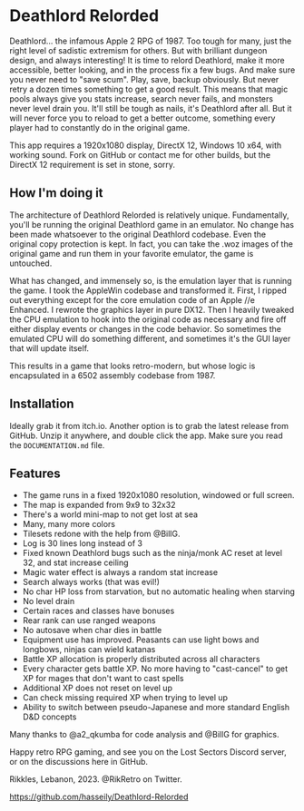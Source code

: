 # Deathlord Relorded

Deathlord... the infamous Apple 2 RPG of 1987.
Too tough for many, just the right level of sadistic extremism for others. But with brilliant dungeon design, and always interesting!
It is time to relord Deathlord, make it more accessible, better looking, and in the process fix a few bugs.
And make sure you never need to "save scum". Play, save, backup obviously. But never retry a dozen times something to get a good result.
This means that magic pools always give you stats increase, search never fails, and monsters never level drain you.
It'll still be tough as nails, it's Deathlord after all. But it will never force you to reload to get a better outcome, something every player had to constantly do in the original game.

This app requires a 1920x1080 display, DirectX 12, Windows 10 x64, with working sound.
Fork on GitHub or contact me for other builds, but the DirectX 12 requirement is set in stone, sorry.

## How I'm doing it

The architecture of Deathlord Relorded is relatively unique. Fundamentally, you'll be running the original Deathlord game in an emulator.
No change has been made whatsoever to the original Deathlord codebase. Even the original copy protection is kept.
In fact, you can take the .woz images of the original game and run them in your favorite emulator, the game is untouched.

What has changed, and immensely so, is the emulation layer that is running the game. I took the AppleWin codebase and transformed it.
First, I ripped out everything except for the core emulation code of an Apple //e Enhanced. I rewrote the graphics layer in pure DX12.
Then I heavily tweaked the CPU emulation to hook into the original code as necessary and fire off either display events or changes
in the code behavior. So sometimes the emulated CPU will do something different, and sometimes it's the GUI layer that will update itself.

This results in a game that looks retro-modern, but whose logic is encapsulated in a 6502 assembly codebase from 1987.

## Installation

Ideally grab it from itch.io.
Another option is to grab the latest release from GitHub. Unzip it anywhere, and double click the app.
Make sure you read the `DOCUMENTATION.md` file.

## Features

* The game runs in a fixed 1920x1080 resolution, windowed or full screen.
* The map is expanded from 9x9 to 32x32
* There's a world mini-map to not get lost at sea
* Many, many more colors
* Tilesets redone with the help from @BillG.
* Log is 30 lines long instead of 3
* Fixed known Deathlord bugs such as the ninja/monk AC reset at level 32, and stat increase ceiling
* Magic water effect is always a random stat increase
* Search always works (that was evil!)
* No char HP loss from starvation, but no automatic healing when starving
* No level drain
* Certain races and classes have bonuses
* Rear rank can use ranged weapons
* No autosave when char dies in battle
* Equipment use has improved. Peasants can use light bows and longbows, ninjas can wield katanas
* Battle XP allocation is properly distributed across all characters
* Every character gets battle XP. No more having to "cast-cancel" to get XP for mages that don't want to cast spells
* Additional XP does not reset on level up
* Can check missing required XP when trying to level up
* Ability to switch between pseudo-Japanese and more standard English D&D concepts

Many thanks to @a2_qkumba for code analysis and @BillG for graphics.

Happy retro RPG gaming, and see you on the Lost Sectors Discord server, or on the discussions here in GitHub.

Rikkles, Lebanon, 2023.
@RikRetro on Twitter.

https://github.com/hasseily/Deathlord-Relorded
